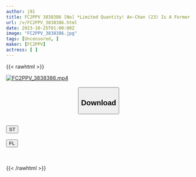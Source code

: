 ```yaml
---
author: j91
title: FC2PPV 3838386 [No] *Limited Quantity! An-Chan (23) Is A Former Underground Idol And Extremely Cute Masturbation Streamer. She Loves Cock So Much That She Won’t Stop Shaking Her Hips And Cums More Than 5 Times, Giving The Slut A Lot Of Creampie.
url: /v/FC2PPV_3838386.html
date: 2023-10-25T01:00:00Z
image: "FC2PPV_3838386.jpg"
tags: [Uncensored, ]
maker: [FC2PPV]
actress: [ ]
---
```



{{< rawhtml >}}

<div class="video" data-videoid="D0vRZDWlaZCkPxY">
    <a href="javascript:;">
        <img src="https://my.j91.asia/v/FC2PPV_3838386.jpg" width="WIDTH" height="HEIGHT" alt="FC2PPV_3838386.mp4" loading="lazy">
    </a>
</div>

<script type="text/javascript" src="https://j91.asia/asset/on-demand-st.js"></script>

<br>
  <link rel="stylesheet" href="https://j91.asia/asset/bs5.css">
  
  <center>
  <button class="btn btn-primary" type="button" data-bs-toggle="collapse" data-bs-target=".multi-collapse" aria-expanded="false" aria-controls="multiCollapseExample1 multiCollapseExample2"><h2>Download</h2></button></center>
</p>
<div class="row">
  <div class="col">
    <div class="collapse multi-collapse" id="multiCollapseExample1">
      <div class="card card-body">
	      	      <br>
<div class="buttons">  
<a href="https://streamtape.to/v/D0vRZDWlaZCkPxY"><button class="btn-hover color-3"><i class="fa fa-download"></i> ST</button></a></div>
    </div>
  </div>
</div>
  <div class="col">
    <div class="collapse multi-collapse" id="multiCollapseExample2">
      <div class="card card-body">
	      <br>
<div class="buttons">
    <a href="https://filelions.online/f/lsb68yarb2dn"><button class="btn-hover color-9"><i class="fa fa-download"></i> FL</button></a></div>
<br><br>
      </div>
    </div>
  </div>
</div>

{{< /rawhtml >}}